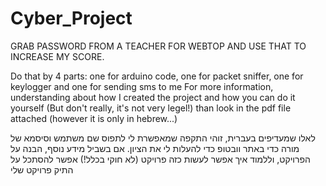 # Cyber_Project
GRAB PASSWORD FROM A TEACHER FOR WEBTOP AND USE THAT TO INCREASE MY SCORE.

Do that by 4 parts: one for arduino code, one for packet sniffer, one for keylogger and one for sending sms to me 
For more information, understanding about how I created the project and how you can do it yourself (But don't really, it's not very legel!)
than look in the pdf file attached (however it is only in hebrew...)

לאלו שמעדיפים בעברית, זוהי התקפה שמאפשרת לי לתפוס שם משתמש וסיסמא של מורה כדי באתר וובטופ כדי להעלות לי את הציון. אם 
בשביל מידע נוסף, הבנה על הפרויקט, וללמוד איך אפשר לעשות כזה פרויקט (לא חוקי בכלל!) אפשר להסתכל על התיק פרויקט שלי
